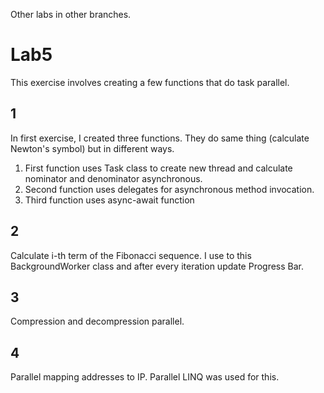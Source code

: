 Other labs in other branches.

# Lab5

This exercise involves creating a few functions that do task parallel. 

## 1

In first exercise, I created three functions. They do same thing (calculate Newton's symbol) but in different ways.
1. First function uses Task class to create new thread and calculate nominator and denominator asynchronous.
2. Second function uses delegates for asynchronous method invocation.
3. Third function uses async-await function 

## 2

Calculate i-th term of the Fibonacci sequence. I use to this BackgroundWorker class and after every iteration update Progress Bar.

## 3

Compression and decompression parallel. 

## 4

Parallel mapping addresses to IP. Parallel LINQ was used for this.




